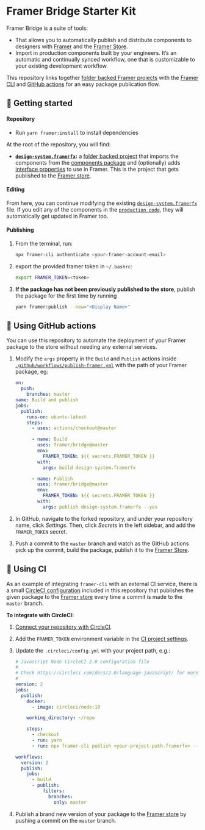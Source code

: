 # Framer Bridge Starter Kit

Framer Bridge is a suite of tools:

- That allows you to automatically publish and distribute components to
  designers with [Framer](https://framer.com) and the
  [Framer Store](https://store.framer.com).
- Import in production components built by your engineers. It’s an
  automatic and continually synced workflow, one that is customizable to
  your existing development workflow.

This repository links together
[folder backed Framer projects](https://www.framer.com/support/using-framer-x/folder-backed-projects/)
with the [Framer CLI](https://www.npmjs.com/package/framer-cli) and
[GitHub actions](https://github.com/framer/PublishAction) for an easy
package publication flow.

## 🏁 Getting started

#### Repository

- Run `yarn framer:install` to install dependencies

At the root of the repository, you will find:

- **[`design-system.framerfx`](/design-system.framerfx):** a
  [folder backed project](https://framer.gitbook.io/teams/integrations#folder-projects)
  that imports the components from the
  [components package](/packages/components) and (optionally) adds
  [interface properties](https://www.framer.com/api/property-controls/)
  to use in Framer. This is the project that gets published to the
  [Framer store](https://store.framer.com).

#### Editing

From here, you can continue modifying the existing
[`design-system.framerfx`](/design-system.framerfx) file. If you edit
any of the components in the [`production code`](/packages/components),
they will automatically get updated in Framer too.

#### Publishing

1. From the terminal, run:

   ```sh
   npx framer-cli authenticate <your-framer-account-email>
   ```
2. export the provided framer token in `~/.bashrc`:

   ```sh
   export FRAMER_TOKEN=<token>
   ```

3. **If the package has not been previously published to the store**,
    publish the package for the first time by running

   ```sh
   yarn framer:publish --new="<Display Name>"
   ```

## 🤖 Using GitHub actions

You can use this repository to automate the deployment of your Framer
package to the store without needing any external services.

1. Modify the `args` property in the `Build` and `Publish` actions
   inside
   [`.github/workflows/publish-framer.yml`](/.github/workflows/publish-framer.yml)
   with the path of your Framer package, eg:

   ```yaml
   on:
     push:
       branches: master
   name: Build and publish
   jobs:
     publish:
       runs-on: ubuntu-latest
       steps:
         - uses: actions/checkout@master

         - name: Build
           uses: framer/bridge@master
           env:
             FRAMER_TOKEN: ${{ secrets.FRAMER_TOKEN }}
           with:
             args: build design-system.framerfx

         - name: Publish
           uses: framer/bridge@master
           env:
             FRAMER_TOKEN: ${{ secrets.FRAMER_TOKEN }}
           with:
             args: publish design-system.framerfx --yes
   ```

2. In GitHub, navigate to the forked repository, and under your
   repository name, click _Settings_. Then, click _Secrets_ in the left
   sidebar, and add the `FRAMER_TOKEN` secret.
3. Push a commit to the `master` branch and watch as the GitHub actions
   pick up the commit, build the package, publish it to the
   [Framer Store](https://store.framer.com).

## 🚚 Using CI

As an example of integrating `framer-cli` with an external CI service,
there is a small
[CircleCI configuration](https://circleci.com/docs/2.0/configuration-reference)
included in this repository that publishes the given package to the
[Framer store](https://store.framer.com) every time a commit is made to
the `master` branch.

**To integrate with CircleCI:**

1. [Connect your repository with CircleCI](https://circleci.com/integrations/github/).
2. Add the `FRAMER_TOKEN` environment variable in the
   [CI project settings](https://circleci.com/docs/2.0/env-vars/#setting-an-environment-variable-in-a-project).
3. Update the `.circleci/config.yml` with your project path, e.g.:

   ```yml
   # Javascript Node CircleCI 2.0 configuration file
   #
   # Check https://circleci.com/docs/2.0/language-javascript/ for more details
   #
   version: 2
   jobs:
     publish:
       docker:
         - image: circleci/node:10

       working_directory: ~/repo

       steps:
         - checkout
         - run: yarn
         - run: npx framer-cli publish <your-project-path.framerfx> --yes

   workflows:
     version: 2
     publish:
       jobs:
         - build
         - publish:
             filters:
               branches:
                 only: master
   ```

4. Publish a brand new version of your package to the
   [Framer store](https://store.framer.com) by pushing a commit on the
   `master` branch.

